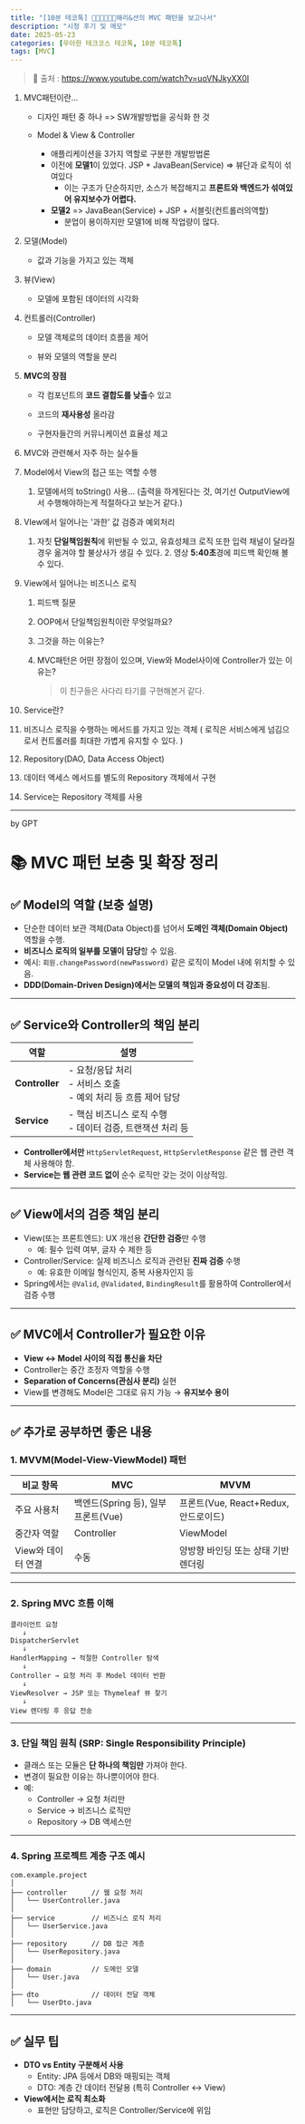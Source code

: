 ```yaml
---
title: "[10분 테코톡] 👩🏻‍💻👨🏻‍💻해리&션의 MVC 패턴을 보고나서"
description: "시청 후기 및 메모"
date: 2025-05-23
categories: [우아한 테크코스 테코톡, 10분 테코톡]
tags: [MVC]
---
```




> 📍 출처 : https://www.youtube.com/watch?v=uoVNJkyXX0I



1. MVC패턴이란...

     - 디자인 패턴 중 하나 => SW개발방법을 공식화 한 것

     - Model & View & Controller
       - 애플리케이션을 3가지 역할로 구분한 개발방법론
       - 이전에 **모델1**이 있었다. JSP + JavaBean(Service) => 뷰단과 로직이 섞여있다
         - 이는 구조가 단순하지만, 소스가 복잡해지고 **프론트와 백엔드가 섞여있어 유지보수가 어렵다.**
       - **모델2** => JavaBean(Service) + JSP + 서블릿(컨트롤러의역할)
         - 분업이 용이하지만 모델1에 비해 작업량이 많다.

2. 모델(Model)
     - 값과 기능을 가지고 있는 객체

3. 뷰(View)
     - 모델에 포함된 데이터의 시각화

4. 컨트롤러(Controller)

     - 모델 객체로의 데이터 흐름을 제어

     - 뷰와 모델의 역할을 분리

5. **MVC의 장점**

     - 각 컴포넌트의 **코드 결합도를 낮출**수 있고

     - 코드의 **재사용성** 올라감

     - 구현자들간의 커뮤니케이션 효율성 제고

6. MVC와 관련해서 자주 하는 실수들

  1. Model에서 View의 접근 또는 역할 수행
        1. 모델에서의 toString() 사용... (출력을 하게된다는 것, 여기선 OutputView에서 수행해야하는게 적절하다고 보는거 같다.)

  2. VIew에서 일어나는 '과한' 값 검증과 예외처리

        1. 자칫 **단일책임원칙**에 위반될 수 있고, 유효성체크 로직 또한 입력 채널이 달라질 경우 옮겨야 할 불상사가 생길 수 있다.
            2. 영상 **5:40초**경에 피드백 확인해 볼수 있다.

  3. View에서 일어나는 비즈니스 로직

        1. 피드백 질문

      1. OOP에서 단일책임원칙이란 무엇일까요?

      2. 그것을 하는 이유는?

      3. MVC패턴은 어떤 장점이 있으며, View와 Model사이에 Controller가 있는 이유는?

         > 이 친구들은 사다리 타기를 구현해본거 같다.

7. Service란?

  1. 비즈니스 로직을 수행하는 메서드를 가지고 있는 객체 ( 로직은 서비스에게 넘김으로서 컨트롤러를 최대한 가볍게 유지할 수 있다. )

8. Repository(DAO, Data Access Object)

  1. 데이터 액세스 메서드를 별도의 Repository 객체에서 구현
  2. Service는 Repository 객체를 사용



---



by GPT

# 📚 MVC 패턴 보충 및 확장 정리

## ✅ Model의 역할 (보충 설명)

- 단순한 데이터 보관 객체(Data Object)를 넘어서 **도메인 객체(Domain Object)** 역할을 수행.
- **비즈니스 로직의 일부를 모델이 담당**할 수 있음.
- 예시: `회원.changePassword(newPassword)` 같은 로직이 Model 내에 위치할 수 있음.
- **DDD(Domain-Driven Design)에서는 모델의 책임과 중요성이 더 강조**됨.

------

## ✅ Service와 Controller의 책임 분리

| 역할           | 설명                                                         |
| -------------- | ------------------------------------------------------------ |
| **Controller** | - 요청/응답 처리 <br />- 서비스 호출 <br />- 예외 처리 등 흐름 제어 담당 |
| **Service**    | - 핵심 비즈니스 로직 수행 <br />- 데이터 검증, 트랜잭션 처리 등 |

- **Controller에서만** `HttpServletRequest`, `HttpServletResponse` 같은 웹 관련 객체 사용해야 함.
- **Service는 웹 관련 코드 없이** 순수 로직만 갖는 것이 이상적임.

------

## ✅ View에서의 검증 책임 분리

- View(또는 프론트엔드): UX 개선용 **간단한 검증**만 수행
  - 예: 필수 입력 여부, 글자 수 제한 등
- Controller/Service: 실제 비즈니스 로직과 관련된 **진짜 검증** 수행
  - 예: 유효한 이메일 형식인지, 중복 사용자인지 등
- Spring에서는 `@Valid`, `@Validated`, `BindingResult`를 활용하여 Controller에서 검증 수행

------

## ✅ MVC에서 Controller가 필요한 이유

- **View ↔ Model 사이의 직접 통신을 차단**
- Controller는 중간 조정자 역할을 수행
- **Separation of Concerns(관심사 분리)** 실현
- View를 변경해도 Model은 그대로 유지 가능 → **유지보수 용이**

------

## ✅ 추가로 공부하면 좋은 내용

### 1. MVVM(Model-View-ViewModel) 패턴

| 비교 항목          | MVC                                 | MVVM                                 |
| ------------------ | ----------------------------------- | ------------------------------------ |
| 주요 사용처        | 백엔드(Spring 등), 일부 프론트(Vue) | 프론트(Vue, React+Redux, 안드로이드) |
| 중간자 역할        | Controller                          | ViewModel                            |
| View와 데이터 연결 | 수동                                | 양방향 바인딩 또는 상태 기반 렌더링  |



------

### 2. Spring MVC 흐름 이해

```
클라이언트 요청
   ↓
DispatcherServlet
   ↓
HandlerMapping → 적절한 Controller 탐색
   ↓
Controller → 요청 처리 후 Model 데이터 반환
   ↓
ViewResolver → JSP 또는 Thymeleaf 뷰 찾기
   ↓
View 렌더링 후 응답 전송
```

------

### 3. 단일 책임 원칙 (SRP: Single Responsibility Principle)

- 클래스 또는 모듈은 **단 하나의 책임만** 가져야 한다.
- 변경이 필요한 이유는 하나뿐이어야 한다.
- 예:
  - Controller → 요청 처리만
  - Service → 비즈니스 로직만
  - Repository → DB 액세스만

------

### 4. Spring 프로젝트 계층 구조 예시

```
com.example.project
│
├── controller      // 웹 요청 처리
│   └── UserController.java
│
├── service         // 비즈니스 로직 처리
│   └── UserService.java
│
├── repository      // DB 접근 계층
│   └── UserRepository.java
│
├── domain          // 도메인 모델
│   └── User.java
│
├── dto             // 데이터 전달 객체
│   └── UserDto.java
```

------

## ✅ 실무 팁

- **DTO vs Entity 구분해서 사용**
  - Entity: JPA 등에서 DB와 매핑되는 객체
  - DTO: 계층 간 데이터 전달용 (특히 Controller ↔ View)
- **View에서는 로직 최소화**
  - 표현만 담당하고, 로직은 Controller/Service에 위임
